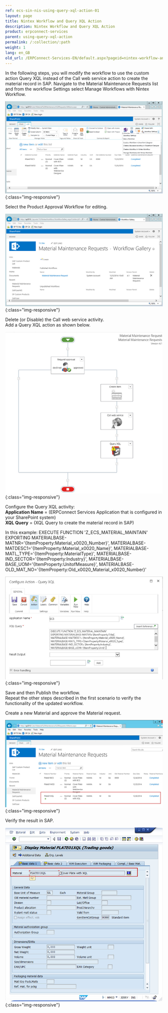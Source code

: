 ```yaml
---
ref: ecs-sin-nis-using-query-xql-action-01
layout: page
title: Nintex Workflow and Query XQL Action
description: Nintex Workflow and Query XQL Action
product: erpconnect-services
parent: using-query-xql-action
permalink: /:collection/:path
weight: 1
lang: en_GB
old_url: /ERPConnect-Services-EN/default.aspx?pageid=nintex-workflow-and-query-xql-action
---
```


In the following steps, you will modify the workflow to use the custom action Query XQL instead of the Call web service action to create the material record in SAP.
Navigate to the Material Maintenance Requests list and from the workflow Settings select Manage Workflows with Nintex Workflow.

![Nintex-Material-XQL-WF1](/img/content/Nintex-Material-XQL-WF1.jpg){:class="img-responsive"}

Select the Product Approval Workflow for editing.

![Nintex-Material-XQL-WF2](/img/content/Nintex-Material-XQL-WF2.jpg){:class="img-responsive"}

Delete (or Disable) the Call web service activity.<br>
Add a Query XQL action as shown below.

![Nintex-Material-XQL-WF3](/img/content/Nintex-Material-XQL-WF3.jpg){:class="img-responsive"}

Configure the Query XQL activity:<br>
**Application Name** = (ERPConnect Services Application that is configured in your SharePoint system)<br>
**XQL Query** = (XQL Query to create the material record in SAP)<br>

In this example: EXECUTE FUNCTION 'Z_ECS_MATERIAL_MAINTAIN'
EXPORTING MATERIALBASE-MATNR='{ItemProperty:Material_x0020_Number}', MATERIALBASE-MATDESC1='{ItemProperty:Material_x0020_Name}', MATERIALBASE-MATL_TYPE='{ItemProperty:MaterialType}', MATERIALBASE-IND_SECTOR='{ItemProperty:Industry}', MATERIALBASE-BASE_UOM='{ItemProperty:UnitofMeasure}', MATERIALBASE-OLD_MAT_NO='{ItemProperty:Old_x0020_Material_x0020_Number}'

![Nintex-Material-XQL-WF4](/img/content/Nintex-Material-XQL-WF4.jpg){:class="img-responsive"}

Save and then Publish the workflow.<br>
Repeat the other steps described in the first scenario to verify the functionality of the updated workflow.

Create a new Material and approve the Material request.

![Nintex-Material-XQL-WF-Completed](/img/content/Nintex-Material-XQL-WF-Completed.jpg){:class="img-responsive"}

Verify the result in SAP.

![Nintex-Material-XQL-SAP](/img/content/Nintex-Material-XQL-SAP.jpg){:class="img-responsive"}


